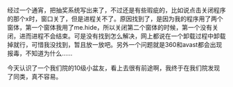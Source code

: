 经过一个通宵，把抽奖系统写出来了，不过还是有些瑕疵的，比如说点击关闭程序的那个x时，窗口关了，但是进程关不了。原因找到了，是因为我的程序用了两个窗体，第一个窗体我用了me.hide，所以关闭第二个窗体的时候，第一个没有关闭，进而进程不会结束。可是没有找到怎么解决，网上都说在一个卸载过程中卸载掉就行，可惜我没找到，暂且放一放吧。另外一个问题就是360和avast都会出现报毒，不知道为什么……

今天认识了一个我们院的10级小盆友，看上去很有前途啊，我终于在我们院发现了同类，真不容易。

